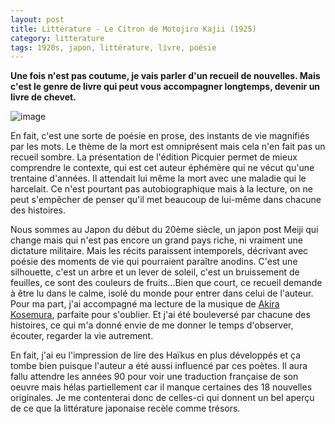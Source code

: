 ```yaml
---
layout: post
title: Littérature - Le Citron de Motojiro Kajii (1925)
category: litterature
tags: 1920s, japon, littérature, livre, poésie
---
```

**Une fois n'est pas coutume, je vais parler d'un recueil de nouvelles. Mais c'est le genre de livre qui peut vous accompagner longtemps, devenir un livre de chevet.**

![image](https://filedn.eu/llqi9IBxlYouGRXYG2xlROb/img/2019/citron.jpg)

En fait, c'est une sorte de poésie en prose, des instants de vie magnifiés par les mots. Le thème de la mort est omniprésent mais cela n'en fait pas un recueil sombre. La présentation de l'édition Picquier permet de mieux comprendre le contexte, qui est cet auteur éphémère qui ne vécut qu'une trentaine d'années. Il attendait lui même la mort avec une maladie qui le harcelait. Ce n'est pourtant pas autobiographique mais à la lecture, on ne peut s'empêcher de penser qu'il met beaucoup de lui-même dans chacune des histoires.

Nous sommes au Japon du début du 20ème siècle, un japon post Meiji qui change mais qui n'est pas encore un grand pays riche, ni vraiment une dictature militaire. Mais les récits paraissent intemporels, décrivant avec poésie des moments de vie qui pourraient paraître anodins. C'est une silhouette, c'est un arbre et un lever de soleil, c'est un bruissement de feuilles, ce sont des couleurs de fruits...Bien que court, ce recueil demande à être lu dans le calme, isolé du monde pour entrer dans celui de l'auteur. Pour ma part, j'ai accompagné ma lecture de la musique de <a href="https://cheziceman.wordpress.com/2017/03/19/musique-akira-kosemura-momentary/">Akira Kosemura</a>, parfaite pour s'oublier. Et j'ai été bouleversé par chacune des histoires, ce qui m'a donné envie de me donner le temps d'observer, écouter, regarder la vie autrement. 

En fait, j'ai eu l'impression de lire des Haïkus en plus développés et ça tombe bien puisque l'auteur a été aussi influencé par ces poètes. Il aura fallu attendre les années 90 pour voir une traduction française de son oeuvre mais hélas partiellement car il manque certaines des 18 nouvelles originales. Je me contenterai donc de celles-ci qui donnent un bel aperçu de ce que la littérature japonaise recèle comme trésors. 
